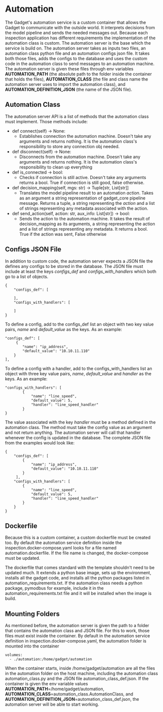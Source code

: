 # Automation

The Gadget's automation service is a custom container that allows the Gadget to communicate with the outside world. It interprets decisions from the model pipeline and sends the needed messages out. Because each inspection application has different requirements the implementation of the automation class is custom. The automation server is the base which the service is build on. The automation server takes as inputs two files, an automation class python file and an automation configs json file. It takes both those files, adds the configs to the database and uses the custom code in the automation class to send messages to an automation machine. The automation server is given these files through env variables **AUTOMATION_PATH** (the absolute path to the folder inside the container that holds the files), **AUTOMATION_CLASS** (the file and class name the automation server uses to import the automation class), and **AUTOMATION_DEFINITION_JSON** (the name of the JSON file).

## Automation Class

The automation server API is a list of methods that the automation class must implement. Those methods include:

- def connect(self) -> None:
  - Establishes connection the automation machine. Doesn't take any arguments and returns nothing. It is the automation class's responsibility to store any connection obj needed.
- def disconnect(self) -> None:
  - Disconnects from the automation machine. Doesn't take any arguments and returns nothing. It is the automation class's responsibility to clean up everything
- def is_connected -> bool:
  - Checks if connection is still active. Doesn't take any arguments returns a bool. True if connection is still good, false otherwise.
- def decision_mapping(self, mgs: str) -> Tuple[str, List[str]]
  - Translates the model pipeline result to an automation *action*. Takes as an argument a string representation of gadget_core pipeline message. Returns a tuple, a string representing the *action* and a list of strings representing any metadata associated with the action.
- def send_action(self, action: str, aux_info: List[str]) -> bool:
  - Sends the action to the automation machine. It takes the result of decision_mapping as its arguments, a string representing the action and a list of strings representing any metadata. It returns a bool. True if the action was sent, False otherwise

## Configs JSON File

In addition to custom code, the automation server expects a JSON file the defines any configs to be stored in the database. The JSON file must include at least the keys *configs_def* and *configs_with_handlers* which both go to a list of objects.

    {
        "configs_def": [
        
        ],
        "configs_with_handlers": [
        
        ]
    }

To define a config, add to the configs_def list an object with two key value pairs, *name* and *default_value* as the keys. As an example:

    "configs_def": [
         {
            "name": "ip_address",
            "default_value": "10.10.11.110"
        }
    ],

To define a config with a handler, add to the configs_with_handlers list an object with three key value pairs, *name*, *default_value* and *handler* as the keys. As an example:

    "configs_with_handlers": [
            {
                "name": "line_speed",
                "default_value": 5,
                "handler": "line_speed_handler"
            }
    }

The value associated with the key *handler* must be a method defined in the automation class. The method must take the config value as an argument and not return anything. The automation server will call that handler whenever the config is updated in the database. The complete JSON file from the examples would look like:

    {
        "configs_def": [
            {   
                "name": "ip_address",
                "default_value": "10.10.11.110"
            }
         ],
        "configs_with_handlers": [
            {
                "name": "line_speed",
                "default_value": 5,
                "handler": "line_speed_handler"
            }
        }
    }

## Dockerfile

Because this is a custom container, a custom dockerfile must be created too. By default the automation service definition inside the inspection.docker-compose.yaml looks for a file named automation.dockerfile. If the file name is changed, the docker-compose must be updated.

The dockerfile that comes standard with the template shouldn't need to be updated much. It extends a python base image, sets up the environment, installs all the gadget code, and installs all the python packages listed in automation_requirements.txt. If the automation class needs a python package, pymodbus for example, include it in the automation_requirements.txt file and it will be installed when the image is build.

## Mounting Folders

As mentioned before, the automation server is given the path to a folder that contains the automation class and JSON file. For this to work, those files must exist inside the container. By default in the automation service definition in inspection.docker-compose.yaml, the automation folder is mounted into the container

    volumes:
      - ./automation:/home/gadget/automation

When the container starts, inside /home/gadget/automation are all the files in the automation folder on the host machine, including the automation class automation_class.py and the JSON file automation_class_def.json. If the container is given the env variable values **AUTOMATION_PATH**=/home/gadget/automation, **AUTOMATION_CLASS**=automation_class.AutomationClass, and **AUTOMATION_DEFINITION_JSON**=automation_class_def.json, the automation server will be able to start working.
